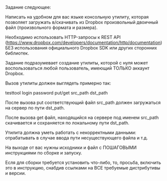 Задание следующее:

Написать на удобном для вас языке консольную утилиту, которая позволяет загружать в/скачивать из Dropbox произвольный двоичный файл (произвольного формата и размера).

Необходимо использовать HTTP-запросы к REST API (https://www.dropbox.com/developers/documentation/http/documentation) БЕЗ использования официального Dropbox SDK или других сторонних библиотек.

Задание подразумевает создание утилиты, которой с нуля может воспользоваться любой пользователь, имеющий ТОЛЬКО аккаунт Dropbox.

Вызов утилиты должен выглядеть примерно так:

testtool login password put/get src_path dst_path

После вызова put соответствующий файл src_path должен загружаться на сервер по пути dst_path.

После вызова get файл, находящийся на сервере под именем src_path скачивается и сохраняется по локальному пути dst_path.

Утилита должна уметь работать с некорректными данными: отрабатывать в случае ввода пути несуществующего файла и т.д.

На выходе от вас нужны исходники и файл с ПОШАГОВЫМИ инструкциями по сборке и запуску.

Есля для сборки требуется установить что-либо, то, просьба, включить это в инструкцию, снабдив ссылками на ВСЕ требуемые дистрибутивы и версии.